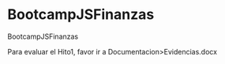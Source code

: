 # BootcampJSFinanzas
 BootcampJSFinanzas

Para evaluar el Hito1, favor ir a Documentacion>Evidencias.docx
